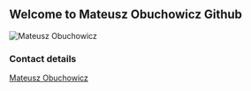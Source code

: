 ## Welcome to Mateusz Obuchowicz Github

![Mateusz Obuchowicz](http://obuchowicz.pl/mateusz-obuchowicz.jpg)

### Contact details

[Mateusz Obuchowicz](https://obuchowicz.pl)
